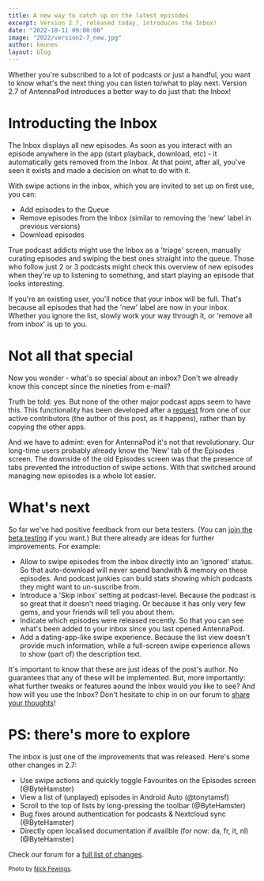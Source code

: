 ```yaml
---
title: A new way to catch up on the latest episodes
excerpt: Version 2.7, released today, introduces the Inbox!
date: "2022-10-11 09:00:00"
image: "2022/version2-7_new.jpg"
author: keunes
layout: blog
---
```


Whether you're subscribed to a lot of podcasts or just a handful, you want to know what's the next thing you can listen to/what to play next. Version 2.7 of AntennaPod introduces a better way to do just that: the Inbox!

# Introducting the Inbox
The Inbox displays all new episodes. As soon as you interact with an episode anywhere in the app (start playback, download, etc) - it automatically gets removed from the Inbox. At that point, after all, you've seen it exists and made a decision on what to do with it.

With swipe actions in the inbox, which you are invited to set up on first use, you can:
* Add episodes to the Queue
* Remove episodes from the Inbox
(similar to removing the 'new' label in previous versions)
* Download episodes

True podcast addicts might use the Inbox as a 'triage' screen, manually curating episodes and swiping the best ones straight into the queue. Those who follow just 2 or 3 podcasts might check this overview of new episodes when they're up to listening to something, and start playing an episode that looks interesting.

If you're an existing user, you'll notice that your inbox will be full. That's because all episodes that had the 'new' label are now in your inbox. Whether you ignore the list, slowly work your way through it, or 'remove all from inbox' is up to you.

# Not all that special
Now you wonder - what's so special about an inbox? Don't we already know this concept since the nineties from e-mail?

Truth be told: yes. But none of the other major podcast apps seem to have this. This functionality has been developed after a [request](https://forum.antennapod.org/t/introduce-new-screen-sytem-inbox/723) from one of our active contributors (the author of this post, as it happens), rather than by copying the other apps.

And we have to admint: even for AntennaPod it's not that revolutionary. Our long-time users probably already know the 'New' tab of the Episodes screen. The downside of the old Episodes screen was that the presence of tabs prevented the introduction of swipe actions. With that switched around managing new episodes is a whole lot easier.

# What's next
So far we've had positive feedback from our beta testers. (You can [join the beta testing](/documentation/general/beta) if you want.) But there already are ideas for further improvements. For example:
* Allow to swipe episodes from the inbox directly into an 'ignored' status. So that auto-download will never spend bandwith & memory on these episodes. And podcast junkies can build stats showing which podcasts they might want to un-suscribe from.
* Introduce a 'Skip inbox' setting at podcast-level. Because the podcast is so great that it doesn't need triaging. Or because it has only very few gems, and your friends will tell you about them.
* Indicate which episodes were released recently. So that you can see what's been added to your inbox since you last opened AntennaPod.
* Add a dating-app-like swipe experience. Because the list view doesn't provide much information, while a full-screen swipe experience allows to show (part of) the description text.

It's important to know that these are just ideas of the post's author. No guarantees that any of these will be implemented. But, more importantly: what further tweaks or features aound the Inbox would *you* like to see? And how will you use the Inbox? Don't hesitate to chip in on our forum to [share your thoughts](https://forum.antennapod.org)!

# PS: there's more to explore

The inbox is just one of the improvements that was released. Here's some other changes in 2.7:
* Use swipe actions and quickly toggle Favourites on the Episodes screen (@ByteHamster)
* View a list of (unplayed) episodes in Android Auto (@tonytamsf)
* Scroll to the top of lists by long-pressing the toolbar (@ByteHamster)
* Bug fixes around authentication for podcasts & Nextcloud sync (@ByteHamster)
* Directly open localised documentation if availble (for now: da, fr, it, nl) (@ByteHamster)

Check our forum for a [full list of changes](https://forum.antennapod.org/t/antennapod-2-7-release-notes/2255).

<small>Photo by [Nick Fewings](https://unsplash.com/@jannerboy62).</small>
